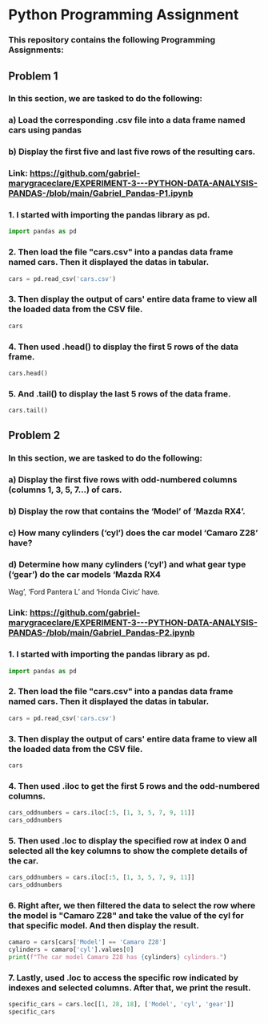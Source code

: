 # Python Programming Assignment
### This repository contains the following Programming Assignments:

## Problem 1
### In this section, we are tasked to do the following:
### a) Load the corresponding .csv file into a data frame named cars using pandas
### b) Display the first five and last five rows of the resulting cars.

### Link: https://github.com/gabriel-marygraceclare/EXPERIMENT-3---PYTHON-DATA-ANALYSIS-PANDAS-/blob/main/Gabriel_Pandas-P1.ipynb
### 1. I started with importing the pandas library as pd.
```python
import pandas as pd
```
### 2. Then load the file "cars.csv" into a pandas data frame named cars. Then it displayed the datas in tabular.
```python
cars = pd.read_csv('cars.csv')
```
### 3. Then display the output of cars' entire data frame to view all the loaded data from the CSV file.
```python
cars
```
### 4. Then used .head() to display the first 5 rows of the data frame.
```python
cars.head() 
```
### 5. And .tail() to display the last 5 rows of the data frame.
```python
cars.tail() 
```

## Problem 2
### In this section, we are tasked to do the following:
### a) Display the first five rows with odd-numbered columns (columns 1, 3, 5, 7…) of cars.
### b) Display the row that contains the ‘Model’ of ‘Mazda RX4’.
### c) How many cylinders (‘cyl’) does the car model ‘Camaro Z28’ have?
### d)  Determine how many cylinders (‘cyl’) and what gear type (‘gear’) do the car models ‘Mazda RX4
Wag’, ‘Ford Pantera L’ and ‘Honda Civic’ have.

### Link: https://github.com/gabriel-marygraceclare/EXPERIMENT-3---PYTHON-DATA-ANALYSIS-PANDAS-/blob/main/Gabriel_Pandas-P2.ipynb

### 1. I started with importing the pandas library as pd.
```python
import pandas as pd
```
### 2. Then load the file "cars.csv" into a pandas data frame named cars. Then it displayed the datas in tabular.
```python
cars = pd.read_csv('cars.csv')
```
### 3. Then display the output of cars' entire data frame to view all the loaded data from the CSV file.
```python
cars
```
### 4. Then used .iloc to get the first 5 rows and the odd-numbered columns.
```python
cars_oddnumbers = cars.iloc[:5, [1, 3, 5, 7, 9, 11]]
cars_oddnumbers
```
### 5. Then used .loc to display the specified row at index 0 and selected all the key columns to show the complete details of the car.
```python
cars_oddnumbers = cars.iloc[:5, [1, 3, 5, 7, 9, 11]]
cars_oddnumbers
```
### 6. Right after, we then filtered the data to select the row where the model is "Camaro Z28" and take the value of the cyl for that specific model. And then display the result.
```python
camaro = cars[cars['Model'] == 'Camaro Z28']
cylinders = camaro['cyl'].values[0]
print(f"The car model Camaro Z28 has {cylinders} cylinders.")
```
### 7. Lastly, used .loc to access the specific row indicated by indexes and selected columns. After that, we print the result.
```python
specific_cars = cars.loc[[1, 28, 18], ['Model', 'cyl', 'gear']]
specific_cars

```
